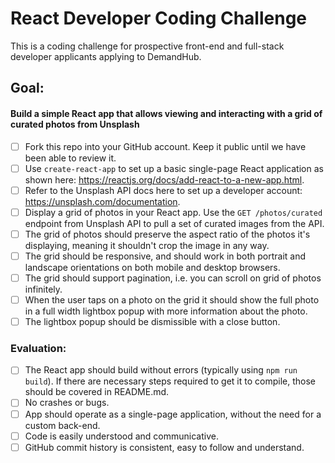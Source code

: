 # React Developer Coding Challenge

This is a coding challenge for prospective front-end and full-stack developer applicants applying to DemandHub.

## Goal:

#### Build a simple React app that allows viewing and interacting with a grid of curated photos from Unsplash

- [ ] Fork this repo into your GitHub account. Keep it public until we have been able to review it.
- [ ] Use `create-react-app` to set up a basic single-page React application as shown here: https://reactjs.org/docs/add-react-to-a-new-app.html.
- [ ] Refer to the Unsplash API docs here to set up a developer account: https://unsplash.com/documentation.
- [ ] Display a grid of photos in your React app. Use the `GET /photos/curated` endpoint from Unsplash API to pull a set of curated images from the API.
- [ ] The grid of photos should preserve the aspect ratio of the photos it's displaying, meaning it shouldn't crop the image in any way.
- [ ] The grid should be responsive, and should work in both portrait and landscape orientations on both mobile and desktop browsers.
- [ ] The grid should support pagination, i.e. you can scroll on grid of photos infinitely.
- [ ] When the user taps on a photo on the grid it should show the full photo in a full width lightbox popup with more information about the photo.
- [ ] The lightbox popup should be dismissible with a close button.

### Evaluation:
- [ ] The React app should build without errors (typically using `npm run build`). If there are necessary steps required to get it to compile, those should be covered in README.md.
- [ ] No crashes or bugs.
- [ ] App should operate as a single-page application, without the need for a custom back-end.
- [ ] Code is easily understood and communicative.
- [ ] GitHub commit history is consistent, easy to follow and understand.
